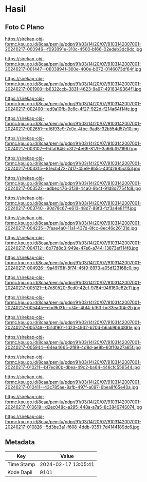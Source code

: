 # Hasil

## Foto C Plano

https://sirekap-obj-formc.kpu.go.id/8caa/pemilu/pdpr/91/03/14/20/07/9103142007001-20240217-000946--f093091e-310c-4500-b166-02edeb3dc9dc.jpg

https://sirekap-obj-formc.kpu.go.id/8caa/pemilu/pdpr/91/03/14/20/07/9103142007001-20240217-001447--0603994f-300e-400e-b072-0146073df64f.jpg

https://sirekap-obj-formc.kpu.go.id/8caa/pemilu/pdpr/91/03/14/20/07/9103142007001-20240217-001900--b6322ccb-3831-4623-9a97-4916349364f1.jpg

https://sirekap-obj-formc.kpu.go.id/8caa/pemilu/pdpr/91/03/14/20/07/9103142007001-20240217-002400--ed9a10fb-9c6c-4f27-922d-f214a64f14fe.jpg

https://sirekap-obj-formc.kpu.go.id/8caa/pemilu/pdpr/91/03/14/20/07/9103142007001-20240217-002651--df6f93c9-7c0c-4fbe-9ad5-32b554d57e10.jpg

https://sirekap-obj-formc.kpu.go.id/8caa/pemilu/pdpr/91/03/14/20/07/9103142007001-20240217-003102--9dfaf646-c3f2-4e69-8179-3a66bf971967.jpg

https://sirekap-obj-formc.kpu.go.id/8caa/pemilu/pdpr/91/03/14/20/07/9103142007001-20240217-003315--81ecb472-7417-45e9-8b5c-43f42985c053.jpg

https://sirekap-obj-formc.kpu.go.id/8caa/pemilu/pdpr/91/03/14/20/07/9103142007001-20240217-003522--adbec476-3f39-44a0-9b4f-91d8d7754fd8.jpg

https://sirekap-obj-formc.kpu.go.id/8caa/pemilu/pdpr/91/03/14/20/07/9103142007001-20240217-003740--90d78c67-e613-48d7-88f3-fcf3a4e81f1f.jpg

https://sirekap-obj-formc.kpu.go.id/8caa/pemilu/pdpr/91/03/14/20/07/9103142007001-20240217-004235--7faae4a0-11a1-437d-8fcc-8ec46c26131d.jpg

https://sirekap-obj-formc.kpu.go.id/8caa/pemilu/pdpr/91/03/14/20/07/9103142007001-20240217-004712--6b77d8c3-949e-47e6-a744-13873ef114f8.jpg

https://sirekap-obj-formc.kpu.go.id/8caa/pemilu/pdpr/91/03/14/20/07/9103142007001-20240217-004926--9a49761f-8f74-45f9-8973-a05d123168c0.jpg

https://sirekap-obj-formc.kpu.go.id/8caa/pemilu/pdpr/91/03/14/20/07/9103142007001-20240217-005121--b7d80520-6cd0-42cf-9784-946160c82e11.jpg

https://sirekap-obj-formc.kpu.go.id/8caa/pemilu/pdpr/91/03/14/20/07/9103142007001-20240217-005445--ebd9d31c-c74e-4bf4-bf63-bc33ea0f4e2b.jpg

https://sirekap-obj-formc.kpu.go.id/8caa/pemilu/pdpr/91/03/14/20/07/9103142007001-20240217-005749--151df901-1d23-4932-b20d-b6ab9b64881e.jpg

https://sirekap-obj-formc.kpu.go.id/8caa/pemilu/pdpr/91/03/14/20/07/9103142007001-20240217-005944--64ea4665-2f89-4d8d-ae8b-60f10a27a65f.jpg

https://sirekap-obj-formc.kpu.go.id/8caa/pemilu/pdpr/91/03/14/20/07/9103142007001-20240217-010211--bf7ec80b-dbea-49c2-ba64-446cfc559544.jpg

https://sirekap-obj-formc.kpu.go.id/8caa/pemilu/pdpr/91/03/14/20/07/9103142007001-20240217-010411--43c785ae-8afb-497f-a097-6bea8f65e40a.jpg

https://sirekap-obj-formc.kpu.go.id/8caa/pemilu/pdpr/91/03/14/20/07/9103142007001-20240217-010619--d2ec048c-a295-448a-a7a5-8c3849746074.jpg

https://sirekap-obj-formc.kpu.go.id/8caa/pemilu/pdpr/91/03/14/20/07/9103142007001-20240217-010826--5d3be3a1-f608-4ddb-9351-7d4144189dc6.jpg


## Metadata

| Key        | Value               |
| ---------- | ------------------- |
| Time Stamp | 2024-02-17 13:05:41 |
| Kode Dapil | 9101                |



